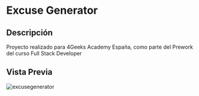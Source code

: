 # Excuse Generator
## Descripción
Proyecto realizado para 4Geeks Academy España, como parte del Prework del curso Full Stack Developer

## Vista Previa
![excusegenerator](https://raw.githubusercontent.com/breatheco-de/tutorial-project-excuse-generator-javascript/master/preview.gif)

